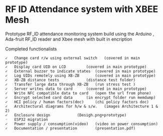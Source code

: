 # RF ID Attendance system with XBEE Mesh
Prototype RF_ID attendance monitoring  system build using the  Arduino , 
Ada-fruit RF_ID reader and Xbee mesh with built in encription

Completed functionalists 

	✓	Change card r/w using external switch	(covered in main prototype)	
	✓	Display card UID on LCD			(covered in main prototype)	
	✓	External buzzer to indicate states	(covered in main prototype)
	✓	Log UIDs remotely using XB-ZB		(covered in main prototype)
	✓	XB-ZB distance tests			(distance test folder)		
	✓	Transfer large data through XB-ZB	(run stress test )
	✓	Server writes data to card		(covered in main prototype)		
	✓	Write NFC compatible data to card	(open the url from phone)
	✓	Encrypt selected card data		(in encrypt folder run memdump)		
	✓	HCI policy / human factors(doc)		(chi policy factors doc)	
	✓	Architectural diagrams for h/w & s/w.   (images Architecture 1 & 2)
	✓	Enclosure design			(Desigh.png+prototype)
	◦	ESP32 migration				
	✓	Power supply / consumption(video)	(video on power consumption)	
	✓	Documentation / presentation		(presentation.pdf)				

